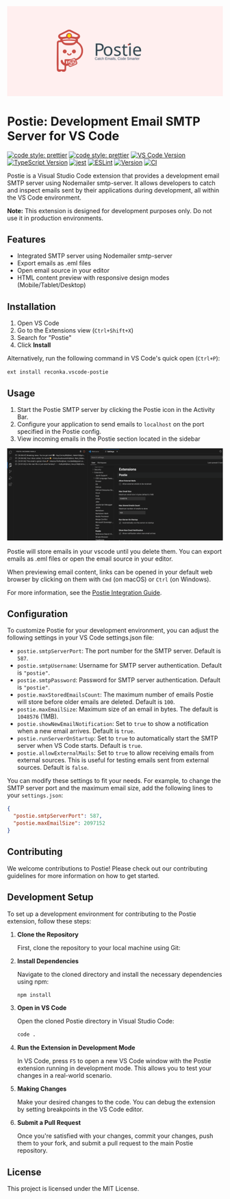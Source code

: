 ![Postie Logo](https://raw.githubusercontent.com/reconka/Postie/d121331ffe33eede921187f198f694ca0bf81b02/src/media/postie-banner.svg)

# Postie: Development Email SMTP Server for VS Code

[![code style: prettier](https://img.shields.io/badge/code_style-prettier-ff69b4.svg?style=flat-square)](https://github.com/prettier/prettier)
[![code style: prettier](https://img.shields.io/badge/code_style-prettier-ff69b4.svg?style=flat-square)](https://github.com/prettier/prettier)
[![VS Code Version](https://img.shields.io/badge/VS%20Code-%5E1.75.0-blue.svg?style=flat-square)](https://code.visualstudio.com/updates/v1_75)
[![TypeScript Version](https://img.shields.io/badge/TypeScript-%5E4.8.4-blue.svg?style=flat-square)](https://www.typescriptlang.org/docs/handbook/release-notes/typescript-4-8.html)
[![jest](https://img.shields.io/badge/tested_with-jest-%23994499.svg?style=flat-square)](https://jestjs.io/)
[![ESLint](https://img.shields.io/badge/linted_with-eslint-%234B32C3.svg?style=flat-square)](https://eslint.org/)
[![Version](https://img.shields.io/badge/version-0.0.1-orange.svg?style=flat-square)](https://github.com/Zoltan.Birner/postie)
[![CI](https://github.com/reconka/Postie/actions/workflows/ci.yml/badge.svg)](https://github.com/reconka/Postie/actions/workflows/ci.yml)

Postie is a Visual Studio Code extension that provides a development email SMTP server using Nodemailer smtp-server. It allows developers to catch and inspect emails sent by their applications during development, all within the VS Code environment.

**Note:** This extension is designed for development purposes only. Do not use it in production environments.

## Features

- Integrated SMTP server using Nodemailer smtp-server
- Export emails as .eml files
- Open email source in your editor
- HTML content preview with responsive design modes (Mobile/Tablet/Desktop)

## Installation

1. Open VS Code
2. Go to the Extensions view (`Ctrl+Shift+X`)
3. Search for "Postie"
4. Click **Install**

Alternatively, run the following command in VS Code's quick open (`Ctrl+P`):

`ext install reconka.vscode-postie`

## Usage

1. Start the Postie SMTP server by clicking the Postie icon in the Activity Bar.
2. Configure your application to send emails to `localhost` on the port specified in the Postie config.
3. View incoming emails in the Postie section located in the sidebar

![Postie Welcome screen](https://github.com/reconka/Postie/blob/main/src/media/email-details-preview.gif?raw=true)

Postie will store emails in your vscode until you delete them. You can export emails as .eml files or open the email source in your editor.

When previewing email content, links can be opened in your default web browser by clicking on them with `Cmd` (on macOS) or `Ctrl` (on Windows).

For more information, see the [Postie Integration Guide](https://github.com/reconka/Postie/blob/main/src/media/integration.md).

## Configuration

To customize Postie for your development environment, you can adjust the following settings in your VS Code settings.json file:

- `postie.smtpServerPort`: The port number for the SMTP server. Default is `587`.
- `postie.smtpUsername`: Username for SMTP server authentication. Default is `"postie"`.
- `postie.smtpPassword`: Password for SMTP server authentication. Default is `"postie"`.
- `postie.maxStoredEmailsCount`: The maximum number of emails Postie will store before older emails are deleted. Default is `100`.
- `postie.maxEmailSize`: Maximum size of an email in bytes. The default is `1048576` (1MB).
- `postie.showNewEmailNotification`: Set to `true` to show a notification when a new email arrives. Default is `true`.
- `postie.runServerOnStartup`: Set to `true` to automatically start the SMTP server when VS Code starts. Default is `true`.
- `postie.allowExternalMails`: Set to `true` to allow receiving emails from external sources. This is useful for testing emails sent from external sources. Default is `false`.

You can modify these settings to fit your needs. For example, to change the SMTP server port and the maximum email size, add the following lines to your `settings.json`:

```json
{
  "postie.smtpServerPort": 587,
  "postie.maxEmailSize": 2097152
}
```

## Contributing

We welcome contributions to Postie! Please check out our contributing guidelines for more information on how to get started.

## Development Setup

To set up a development environment for contributing to the Postie extension, follow these steps:

1. **Clone the Repository**

   First, clone the repository to your local machine using Git:

2. **Install Dependencies**

   Navigate to the cloned directory and install the necessary dependencies using npm:

   ```bash
   npm install
   ```

3. **Open in VS Code**

   Open the cloned Postie directory in Visual Studio Code:

   ```bash
   code .
   ```

4. **Run the Extension in Development Mode**

   In VS Code, press `F5` to open a new VS Code window with the Postie extension running in development mode. This allows you to test your changes in a real-world scenario.

5. **Making Changes**

   Make your desired changes to the code. You can debug the extension by setting breakpoints in the VS Code editor.

6. **Submit a Pull Request**

   Once you're satisfied with your changes, commit your changes, push them to your fork, and submit a pull request to the main Postie repository.

## License

This project is licensed under the MIT License.

